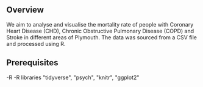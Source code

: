 ## Overview 
We aim to analyse and visualise the mortality rate of people with Coronary Heart Disease (CHD), Chronic Obstructive Pulmonary Disease (COPD) and Stroke in different areas of Plymouth. The data was sourced from a CSV file and processed using R. 

## Prerequisites
-R
-R libraries "tidyverse", "psych", "knitr", "ggplot2" 

